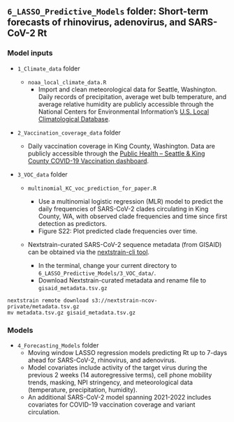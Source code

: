 ## `6_LASSO_Predictive_Models` folder: Short-term forecasts of rhinovirus, adenovirus, and SARS-CoV-2 Rt

### Model inputs
* `1_Climate_data` folder
    *   `noaa_local_climate_data.R`
        *   Import and clean meteorological data for Seattle, Washington. Daily records of precipitation, average wet bulb temperature, and average relative humidity are publicly accessible through the National Centers for Environmental Information’s [U.S. Local Climatological Database](https://www.ncei.noaa.gov/products/land-based-station/local-climatological-data).

* `2_Vaccination_coverage_data` folder
    *   Daily vaccination coverage in King County, Washington. Data are publicly accessible through the [Public Health – Seattle & King County COVID-19 Vaccination dashboard](https://kingcounty.gov/en/dept/dph/health-safety/disease-illness/covid-19/data/vaccination).

* `3_VOC_data` folder
    *   `multinomial_KC_voc_prediction_for_paper.R`
        *   Use a multinomial logistic regression (MLR) model to predict the daily frequencies of SARS-CoV-2 clades circulating in King County, WA, with observed clade frequencies and time since first detection as predictors.
        *   Figure S22: Plot predicted clade frequencies over time.
        
    *   Nextstrain-curated SARS-CoV-2 sequence metadata (from GISAID) can be obtained via the [nextstrain-cli tool](https://docs.nextstrain.org/projects/cli/en/stable/).
        *   In the terminal, change your current directory to `6_LASSO_Predictive_Models/3_VOC_data/`.
        *   Download Nextstrain-curated metadata and rename file to `gisaid_metadata.tsv.gz`

```
nextstrain remote download s3://nextstrain-ncov-private/metadata.tsv.gz
mv metadata.tsv.gz gisaid_metadata.tsv.gz
```
        
### Models
* `4_Forecasting_Models` folder
    *   Moving window LASSO regression models predicting Rt up to 7-days ahead for SARS-CoV-2, rhinovirus, and adenovirus. 
    *   Model covariates include activity of the target virus during the previous 2 weeks (14 autoregressive terms), cell phone mobility trends, masking, NPI stringency, and meteorological data (temperature, precipitation, humidity).
    *   An additional SARS-CoV-2 model spanning 2021-2022 includes covariates for COVID-19 vaccination coverage and variant circulation.
